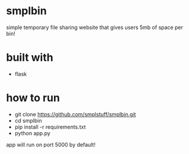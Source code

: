 # smplbin
simple temporary file sharing website that gives users 5mb of space per bin!

# built with
- flask

# how to run
- git clone https://github.com/smplstuff/smplbin.git
- cd smplbin
- pip install -r requirements.txt
- python app.py

app will run on port 5000 by default!
